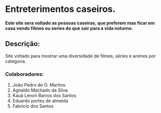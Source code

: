 # Entreterimentos caseiros.
**Este site sera voltado as pessoas caseiras, que preferem mas ficar em casa vendo filmes ou series do que sair para a vida noturno.** 

## Descrição:
Site voltado para mostrar uma diversidade de filmes, séries e animes por categoria.

### Colaboradores:

<ol>
  <li>João Pedro de O. Martins.</li>
  <li>Agnaldo Machado da Silva</li>
  <li>Kauã Lenon Barros dos Santos</li>
  <li>Eduardo portes de almeida</li>
  <li>Fabricio dos Santos</li>
<ol>

